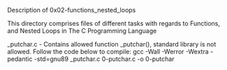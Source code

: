Description of 0x02-functions_nested_loops

This directory comprises files of different tasks with regards to Functions, and Nested Loops in The C Programming Language

\_putchar.c - Contains allowed function \_putchar(), standard library is not allowed. Follow the code below to compile:
	gcc -Wall -Werror -Wextra -pedantic -std=gnu89 _putchar.c 0-putchar.c -o 0-putchar
